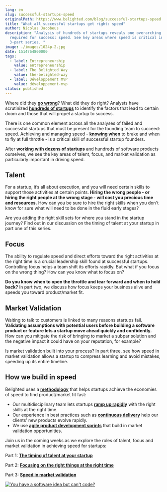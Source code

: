 ```yaml
---
lang: en
slug: successful-startups-speed
originalPath: https://www.belighted.com/blog/successful-startups-speed
title: "What all successful startups get right: speed"
author: Nicolas Jacobeus
description: "Analysis of hundreds of startups reveals one overarching theme
  required for success: speed. See key areas where speed is critical in this
  3-part series. "
image: ./images/1024p-2.jpg
date: 1514764800000
tags:
  - label: Entrepreneurship
    value: entrepreneurship
  - label: The Belighted Way
    value: the-belighted-way
  - label: Développement MVP
    value: développement-mvp
status: published
---
```

Where did they **[go wrong](https://www.cbinsights.com/research/startup-failure-reasons-top/)**? What did they do right? Analysts have scrutinized **[hundreds of startups](https://autopsy.io/)** to identify the factors that lead to certain doom and those that will propel a startup to success. 

There is one common element across all the analyses of failed and successful startups that must be present for the founding team to succeed: speed. Achieving and managing speed - **[knowing when](https://www.belighted.com/blog/ultimate-checklist-developing-new-software-product)** to brake and when to fly at full throttle - is a critical skill of successful startup founders.

After **[working with dozens of startups](https://www.belighted.com/about)** and hundreds of software products ourselves, we see the key areas of talent, focus, and market validation as particularly important in driving speed.

Talent
------

For a startup, it’s all about execution, and you will need certain skills to support those activities at certain points. **Hiring the wrong people - or hiring the right people at the wrong stage - will cost you precious time and resources.** How can you be sure to hire the right skills when you don't know for sure what will need to be done in the fluid early stages?

Are you adding the right skill sets for where you stand in the startup journey? Find out in our discussion on the timing of talent at your startup in part one of this series.

Focus
-----

The ability to regulate speed and direct efforts toward the right activities at the right time is a crucial leadership skill found at successful startups. Controlling focus helps a team shift its efforts rapidly. But what if you focus on the wrong thing? How can you know what to focus on?

**Do you know when to open the throttle and tear forward and when to hold back?** In part two, we discuss how focus keeps your business alive and speeds you toward product/market fit.

Market Validation
-----------------

Waiting to talk to customers is linked to many reasons startups fail. **Validating assumptions with potential users before building a software product or feature lets a startup move ahead quickly and confidently.** How can you mitigate the risk of bringing to market a subpar solution and the negative impact it could have on your reputation, for example? 

Is market validation built into your process? In part three, see how speed in market validation allows a startup to compress learning and avoid mistakes, speeding up its entire timeline.

How we build in speed
---------------------

Belighted uses a **[methodology](https://www.belighted.com/blog/product-development-methodology)** that helps startups achieve the economies of speed to find product/market fit fast: 

*   Our multidisciplinary team lets startups **[ramp up rapidly](https://www.belighted.com/blog/10-pros-and-cons-of-outsourcing-mvp-development)** with the right skills at the right time.
*   Our experience in best practices such as **[continuous delivery](https://www.belighted.com/blog/continuous-delivery-startups)** help our clients’ new products evolve rapidly.
*   We use **[agile product development sprints](https://www.belighted.com/case-studies/listminut-increases-their-product-development-speed-by-90-with-belighted)** that build in market validation opportunities.

Join us in the coming weeks as we explore the roles of talent, focus and market validation in achieving speed for startups:

Part 1: **[The timing of talent at your startup](/blog/startup-speed-talent)**

Part 2: **[Focusing on the right things at the right time](/blog/startup-speed-focus)**

Part 3: **[Speed in market validation](/blog/startup-speed-market-validation)**

[![You have a software idea but can't code?](https://no-cache.hubspot.com/cta/default/1684659/2a757af5-8c70-4e5b-bd84-3e0c399fa61d.png)](https://cta-redirect.hubspot.com/cta/redirect/1684659/2a757af5-8c70-4e5b-bd84-3e0c399fa61d)